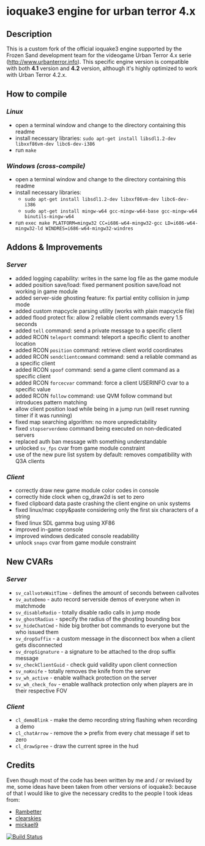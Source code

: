 ioquake3 engine for urban terror 4.x
====================================

## Description

This is a custom fork of the official ioquake3 engine supported by the Frozen Sand development team for the 
videogame Urban Terror 4.x serie (http://www.urbanterror.info). This specific engine version is compatible with 
both **4.1** version and **4.2** version, although it's highly optimized to work with Urban Terror 4.2.x.

## How to compile

### *Linux*

* open a terminal window and change to the directory containing this readme
* install necessary libraries: `sudo apt-get install libsdl1.2-dev libxxf86vm-dev libc6-dev-i386`
* run `make`

### *Windows (cross-compile)*

* open a terminal window and change to the directory containing this readme
* install necessary libraries:
    - `sudo apt-get install libsdl1.2-dev libxxf86vm-dev libc6-dev-i386`
    - `sudo apt-get install mingw-w64 gcc-mingw-w64-base gcc-mingw-w64 binutils-mingw-w64`
* run `exec make PLATFORM=mingw32 CC=i686-w64-mingw32-gcc LD=i686-w64-mingw32-ld WINDRES=i686-w64-mingw32-windres`

## Addons & Improvements

### *Server*
    
* added logging capability: writes in the same log file as the game module
* added position save/load: fixed permanent position save/load not working in game module
* added server-side ghosting feature: fix partial entity collision in jump mode
* added custom mapcycle parsing utility (works with plain mapcycle file)
* added flood protect fix: allow 2 reliable client commands every 1.5 seconds
* added `tell` command: send a private message to a specific client
* added RCON `teleport` command: teleport a specific client to another location
* added RCON `position` command: retrieve client world coordinates
* added RCON `sendclientcommand` command: send a reliable command as a specific client
* added RCON `spoof` command: send a game client command as a specific client
* added RCON `forcecvar` command: force a client USERINFO cvar to a specific value
* added RCON `follow` command: use QVM follow command but introduces pattern matching
* allow client position load while being in a jump run (will reset running timer if it was running)
* fixed map searching algorithm: no more unpredictability
* fixed `stopserverdemo` command being executed on non-dedicated servers
* replaced auth ban message with something understandable
* unlocked `sv_fps` cvar from game module constraint
* use of the new pure list system by default: removes compatibility with Q3A clients

### *Client*

* correctly draw new game module color codes in console
* correctly hide clock when cg_draw2d is set to zero
* fixed clipboard data paste crashing the client engine on unix systems
* fixed linux/mac copy&paste considering only the first six characters of a string
* fixed linux SDL gamma bug using XF86
* improved in-game console
* improved windows dedicated console readability
* unlock `snaps` cvar from game module constraint

## New CVARs

### *Server*

* `sv_callvoteWaitTime` - defines the amount of seconds between callvotes
* `sv_autoDemo` - auto record serverside demos of everyone when in matchmode
* `sv_disableRadio` - totally disable radio calls in jump mode
* `sv_ghostRadius` - specify the radius of the ghosting bounding box
* `sv_hideChatCmd` - hide big brother bot commands to everyone but the who issued them
* `sv_dropSuffix` -  a custom message in the disconnect box when a client gets disconnected
* `sv_dropSignature` - a signature to be attached to the drop suffix message
* `sv_checkClientGuid` - check guid validity upon client connection
* `sv_noKnife` - totally removes the knife from the server
* `sv_wh_active` - enable wallhack protection on the server
* `sv_wh_check_fov` - enable wallhack protection only when players are in their respective FOV

### *Client*

* `cl_demoBlink` - make the demo recording string flashing when recording a demo
* `cl_chatArrow` - remove the **>** prefix from every chat message if set to zero
* `cl_drawSpree` - draw the current spree in the hud

## Credits

Even though most of the code has been written by me and / or revised by me, some ideas have been taken from 
other versions of ioquake3: because of that I would like to give the necessary credits to the people
I took ideas from:

* [Rambetter](https://github.com/Rambetter)
* [clearskies](https://github.com/anthonynguyen)
* [mickael9](https://bitbucket.org/mickael9)

[![Build Status](https://travis-ci.org/danielepantaleone/ioq3-for-UrbanTerror-4.svg?branch=1.1)](https://travis-ci.org/danielepantaleone/ioq3-for-UrbanTerror-4)
